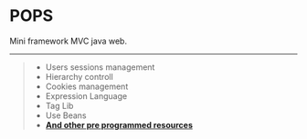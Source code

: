 # **POPS**

Mini framework MVC java web. 

----------

> - Users sessions management
> - Hierarchy controll
> - Cookies management
> - Expression Language
> - Tag Lib
> - Use Beans
> - [**And other pre programmed resources**](#)